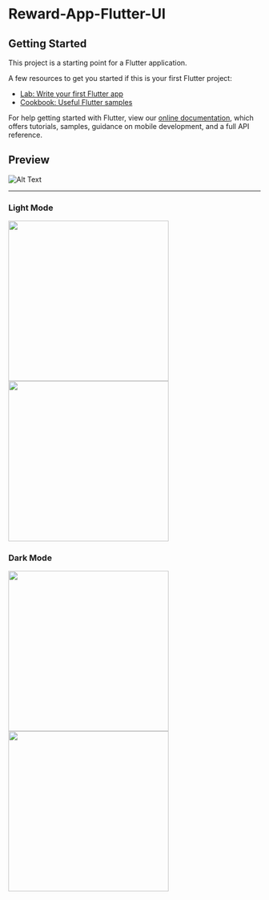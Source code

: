 # Reward-App-Flutter-UI

## Getting Started

This project is a starting point for a Flutter application.

A few resources to get you started if this is your first Flutter project:

- [Lab: Write your first Flutter app](https://flutter.dev/docs/get-started/codelab)
- [Cookbook: Useful Flutter samples](https://flutter.dev/docs/cookbook)

For help getting started with Flutter, view our
[online documentation](https://flutter.dev/docs), which offers tutorials,
samples, guidance on mobile development, and a full API reference.

## Preview

![Alt Text](https://github.com/shiburagi/Reward-App-Flutter-UI/blob/master/preview/gif1.gif?raw=true)

---
### Light Mode
<div>
<img src="https://github.com/shiburagi/Reward-App-Flutter-UI/blob/master/preview/image1.png?raw=true?raw=true" width="320px"/>
  
<img src="https://github.com/shiburagi/Reward-App-Flutter-UI/blob/master/preview/image2.png?raw=true?raw=true" width="320px"/>

</div>

### Dark Mode
<div>
<img src="https://github.com/shiburagi/Reward-App-Flutter-UI/blob/master/preview/image1-dark.png?raw=true?raw=true" width="320px"/>
  
<img src="https://github.com/shiburagi/Reward-App-Flutter-UI/blob/master/preview/image2-dark.png?raw=true?raw=true" width="320px"/>

</div>
